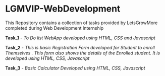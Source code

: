 # LGMVIP-WebDevelopment

This Repository contains a collection of tasks provided by LetsGrowMore completed during Web Development Internship

**Task_1** - *To Do list WebApp developed using HTML, CSS and Javascript*

**Task_2** - *This is basic Registration Form developed for Student to enroll Themselves . This form also shows the details of the Enrolled student. 
         It is developed using HTML, CSS, Javascript*

**Task_3** - *Basic Calculator Developed using HTML, CSS, Javascript*
